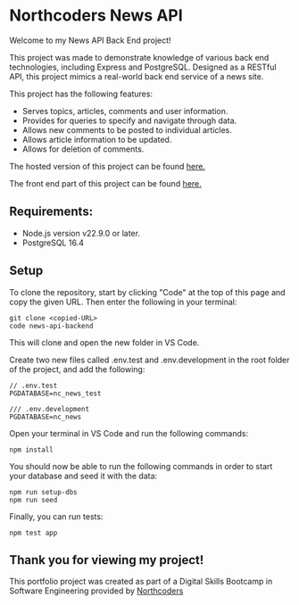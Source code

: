 # Northcoders News API

Welcome to my News API Back End project!

This project was made to demonstrate knowledge of various back end technologies, including Express and PostgreSQL. Designed as a RESTful API, this project mimics a real-world back end service of a news site.

This project has the following features:

* Serves topics, articles, comments and user information.
* Provides for queries to specify and navigate through data.
* Allows new comments to be posted to individual articles.
* Allows article information to be updated.
* Allows for deletion of comments.

The hosted version of this project can be found [here.](https://nc-news-dd8e.onrender.com/api)

The front end part of this project can be found [here.](https://github.com/Smasheroonie/nc-news-frontend)

## Requirements:

* Node.js version v22.9.0 or later.
* PostgreSQL 16.4

## Setup

To clone the repository, start by clicking "Code" at the top of this page and copy the given URL. Then enter the following in your terminal:

```
git clone <copied-URL>
code news-api-backend
```
This will clone and open the new folder in VS Code.

Create two new files called .env.test and .env.development in the root folder of the project, and add the following:
```
// .env.test
PGDATABASE=nc_news_test
```
```
/// .env.development
PGDATABASE=nc_news
```

Open your terminal in VS Code and run the following commands:

```
npm install
```

You should now be able to run the following commands in order to start your database and seed it with the data:

```
npm run setup-dbs
npm run seed
```
Finally, you can run tests:

```
npm test app
```

Thank you for viewing my project!
--- 

This portfolio project was created as part of a Digital Skills Bootcamp in Software Engineering provided by [Northcoders](https://northcoders.com/)
